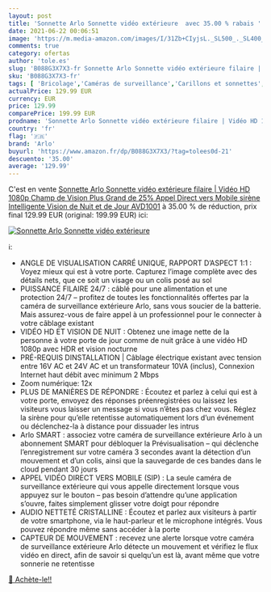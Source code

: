 ```yaml
---
layout: post
title: 'Sonnette Arlo Sonnette vidéo extérieure  avec 35.00 % rabais '
date: 2021-06-22 00:06:51
image: 'https://m.media-amazon.com/images/I/31Zb+CIyjsL._SL500_._SL400_.jpg'
comments: true
category: ofertas
author: 'tole.es'
slug: 'B088G3X7X3-fr Sonnette Arlo Sonnette vidéo extérieure filaire | Vidéo HD...'
sku: 'B088G3X7X3-fr'
tags: [ 'Bricolage','Caméras de surveillance','Carillons et sonnettes','High-Tech','Photo et caméscopes','arlo','Électricité', ]
actualPrice: 129.99 EUR
currency: EUR
price: 129.99
comparePrice: 199.99 EUR
prodname: 'Sonnette Arlo Sonnette vidéo extérieure filaire | Vidéo HD 1080p  Champ de Vision Plus Grand de 25%  Appel Direct vers Mobile  sirène Intelligente  Vision de Nuit et de Jour  AVD1001'
country: 'fr'
flag: '🇫🇷'
brand: 'Arlo'
buyurl: 'https://www.amazon.fr/dp/B088G3X7X3/?tag=tolees0d-21'
descuento: '35.00'
average: '129.99'
---
```


C'est en vente [Sonnette Arlo Sonnette vidéo extérieure filaire | Vidéo HD 1080p  Champ de Vision Plus Grand de 25%  Appel Direct vers Mobile  sirène Intelligente  Vision de Nuit et de Jour  AVD1001](https://www.amazon.fr/dp/B088G3X7X3/?tag=tolees0d-21)  à  35.00 % de réduction, prix final  129.99 EUR (original: 199.99 EUR) ici:

[![Sonnette Arlo Sonnette vidéo extérieure ](https://m.media-amazon.com/images/I/31Zb+CIyjsL._SL500_._SL400_.jpg)](https://www.amazon.fr/dp/B088G3X7X3/?tag=tolees0d-21)

ℹ️:

- ANGLE DE VISUALISATION CARRÉ UNIQUE, RAPPORT D’ASPECT 1:1 : Voyez mieux qui est à votre porte. Capturez l’image complète avec des détails nets, que ce soit un visage ou un colis posé au sol
- PUISSANCE FILAIRE 24/7 : câblé pour une alimentation et une protection 24/7 – profitez de toutes les fonctionnalités offertes par la caméra de surveillance extérieure Arlo, sans vous soucier de la batterie. Mais assurez-vous de faire appel à un professionnel pour le connecter à votre câblage existant
- VIDÉO HD ET VISION DE NUIT : Obtenez une image nette de la personne à votre porte de jour comme de nuit grâce à une vidéo HD 1080p avec HDR et vision nocturne
- PRÉ-REQUIS DINSTALLATION | Câblage électrique existant avec tension entre 16V AC et 24V AC et un transformateur 10VA (inclus), Connexion Internet haut débit avec minimum 2 Mbps
- Zoom numérique: 12x
- PLUS DE MANIÈRES DE RÉPONDRE : Écoutez et parlez à celui qui est à votre porte, envoyez des réponses préenregistrées ou laissez les visiteurs vous laisser un message si vous n’êtes pas chez vous. Réglez la sirène pour qu’elle retentisse automatiquement lors d’un événement ou déclenchez-la à distance pour dissuader les intrus
- Arlo SMART : associez votre caméra de surveillance extérieure Arlo à un abonnement SMART pour débloquer la Prévisualisation – qui déclenche l’enregistrement sur votre caméra 3 secondes avant la détection d’un mouvement et d’un colis, ainsi que la sauvegarde de ces bandes dans le cloud pendant 30 jours
- APPEL VIDÉO DIRECT VERS MOBILE (SIP) : La seule caméra de surveillance extérieure qui vous appelle directement lorsque vous appuyez sur le bouton – pas besoin d’attendre qu’une application s’ouvre, faites simplement glisser votre doigt pour répondre
- AUDIO NETTETÉ CRISTALLINE : Écoutez et parlez aux visiteurs à partir de votre smartphone, via le haut-parleur et le microphone intégrés. Vous pouvez répondre même sans accéder à la porte
- CAPTEUR DE MOUVEMENT : recevez une alerte lorsque votre caméra de surveillance extérieure Arlo détecte un mouvement et vérifiez le flux vidéo en direct, afin de savoir si quelqu’un est là, avant même que votre sonnerie ne retentisse

[🛒 Achète-le!!](https://www.amazon.fr/dp/B088G3X7X3/?tag=tolees0d-21)
